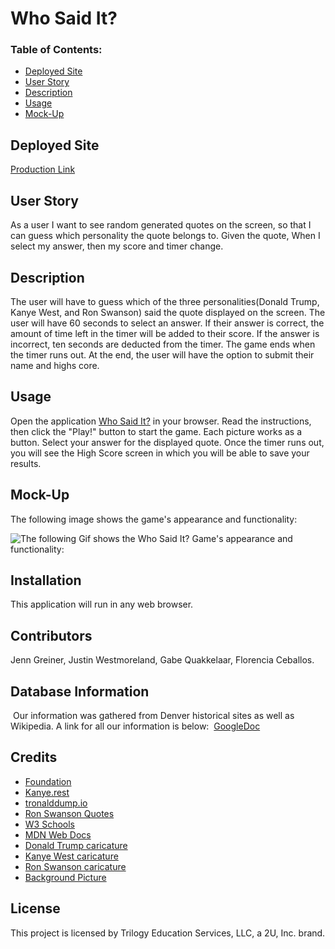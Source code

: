 # Who Said It?

### Table of Contents:
* [Deployed Site](#deployed-site)
* [User Story](#user-story)
* [Description](#description)
* [Usage](#Usage)
* [Mock-Up](#Mock-Up)

## Deployed Site
[Production Link](https://justinwestmoreland.github.io/Project-1/)


## User Story
As a user I want to see random generated quotes on the screen, so that I can guess which personality the quote belongs to.
Given the quote, When I select my answer, then my score and timer change.



## Description 
The user will have to guess which of the three personalities(Donald Trump, Kanye West, and Ron Swanson) said the quote displayed on the screen. The user will have 60 seconds to select an answer.
If their answer is correct, the amount of time left in the timer will be added to their score. If the answer is incorrect, ten seconds are deducted from the timer. The game ends when the timer runs out.
At the end, the user will have the option to submit their name and highs core.

## Usage
Open the application [Who Said It?](https://justinwestmoreland.github.io/Project-1/) in your browser. Read the instructions, then click the "Play!" button to start the game. Each picture works as a button. Select your answer for the displayed quote. Once the timer runs out, you will see the High Score screen in which you will be able to save your results.

## Mock-Up

The following image shows the game's appearance and functionality:

![The following Gif shows the Who Said It? Game's appearance and functionality:](./Assets/images/Game.gif)

## Installation
This application will run in any web browser.
​

## Contributors
Jenn Greiner, Justin Westmoreland, Gabe Quakkelaar, Florencia Ceballos.
​
## Database Information 
​
Our information was gathered from Denver historical sites as well as Wikipedia. A link for all our information is below:
​
[GoogleDoc](https://docs.google.com/document/d/1mVBUclGq9G25-d3uPH-QxhdmS5a0nWbW60CAPKn2QRQ/edit)
​


## Credits
* [Foundation](https://get.foundation/)
* [Kanye.rest](https://kanye.rest/)
* [tronalddump.io](https://docs.tronalddump.io/)
* [Ron Swanson Quotes](https://github.com/jamesseanwright/ron-swanson-quotes)
* [W3 Schools](https://www.w3schools.com/)
* [MDN Web Docs](https://developer.mozilla.org/)
* [Donald Trump caricature](https://commons.wikimedia.org/wiki/File:Donald_Trump_-_Caricature_(25504718058).jpg)
* [Kanye West caricature](https://www.artstation.com/artwork/KLmRo)
* [Ron Swanson caricature](https://www.behance.net/gallery/32874919/Nick-OffermanRon-Swanson)
* [Background Picture](https://wallpapersafari.com/w/xJ0Yyr)


## License

This project is licensed by Trilogy Education Services, LLC, a 2U, Inc. brand.

